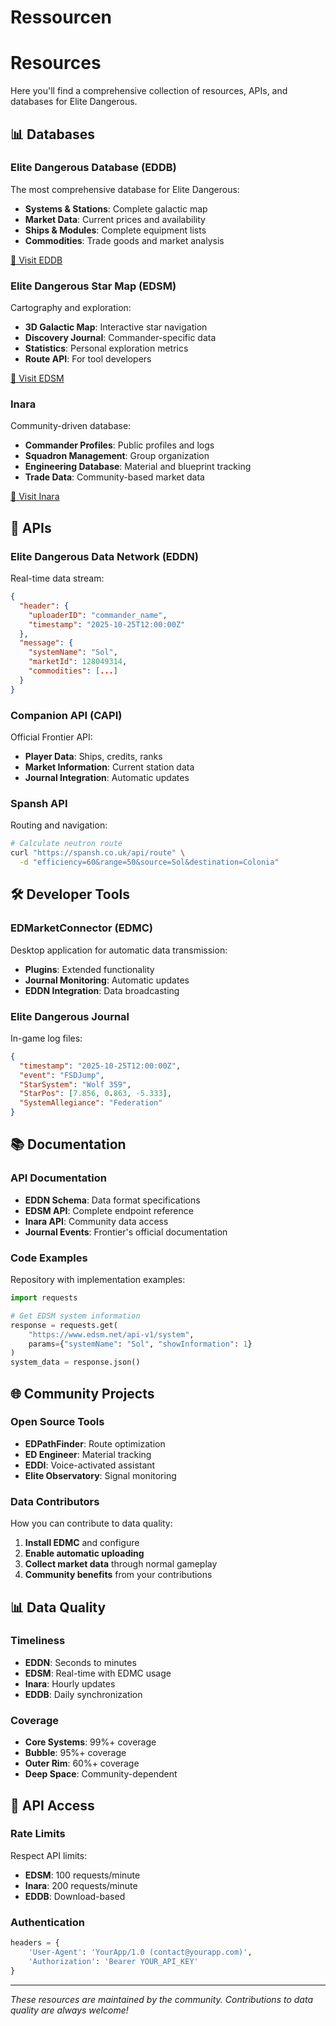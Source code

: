 # Ressourcen

# Resources

Here you'll find a comprehensive collection of resources, APIs, and databases for Elite Dangerous.

## 📊 Databases

### Elite Dangerous Database (EDDB)
The most comprehensive database for Elite Dangerous:

- **Systems & Stations**: Complete galactic map
- **Market Data**: Current prices and availability
- **Ships & Modules**: Complete equipment lists
- **Commodities**: Trade goods and market analysis

[🔗 Visit EDDB](https://eddb.io)

### Elite Dangerous Star Map (EDSM)
Cartography and exploration:

- **3D Galactic Map**: Interactive star navigation
- **Discovery Journal**: Commander-specific data
- **Statistics**: Personal exploration metrics
- **Route API**: For tool developers

[🔗 Visit EDSM](https://www.edsm.net)

### Inara
Community-driven database:

- **Commander Profiles**: Public profiles and logs
- **Squadron Management**: Group organization
- **Engineering Database**: Material and blueprint tracking
- **Trade Data**: Community-based market data

[🔗 Visit Inara](https://inara.cz)

## 🔌 APIs

### Elite Dangerous Data Network (EDDN)
Real-time data stream:

```json
{
  "header": {
    "uploaderID": "commander_name",
    "timestamp": "2025-10-25T12:00:00Z"
  },
  "message": {
    "systemName": "Sol",
    "marketId": 128049314,
    "commodities": [...]
  }
}
```

### Companion API (CAPI)
Official Frontier API:

- **Player Data**: Ships, credits, ranks
- **Market Information**: Current station data
- **Journal Integration**: Automatic updates

### Spansh API
Routing and navigation:

```bash
# Calculate neutron route
curl "https://spansh.co.uk/api/route" \
  -d "efficiency=60&range=50&source=Sol&destination=Colonia"
```

## 🛠️ Developer Tools

### EDMarketConnector (EDMC)
Desktop application for automatic data transmission:

- **Plugins**: Extended functionality
- **Journal Monitoring**: Automatic updates
- **EDDN Integration**: Data broadcasting

### Elite Dangerous Journal
In-game log files:

```json
{
  "timestamp": "2025-10-25T12:00:00Z",
  "event": "FSDJump",
  "StarSystem": "Wolf 359",
  "StarPos": [7.856, 0.863, -5.333],
  "SystemAllegiance": "Federation"
}
```

## 📚 Documentation

### API Documentation

- **EDDN Schema**: Data format specifications
- **EDSM API**: Complete endpoint reference
- **Inara API**: Community data access
- **Journal Events**: Frontier's official documentation

### Code Examples
Repository with implementation examples:

```python
import requests

# Get EDSM system information
response = requests.get(
    "https://www.edsm.net/api-v1/system",
    params={"systemName": "Sol", "showInformation": 1}
)
system_data = response.json()
```

## 🌐 Community Projects

### Open Source Tools

- **EDPathFinder**: Route optimization
- **ED Engineer**: Material tracking
- **EDDI**: Voice-activated assistant
- **Elite Observatory**: Signal monitoring

### Data Contributors
How you can contribute to data quality:

1. **Install EDMC** and configure
2. **Enable automatic uploading**
3. **Collect market data** through normal gameplay
4. **Community benefits** from your contributions

## 📊 Data Quality

### Timeliness

- **EDDN**: Seconds to minutes
- **EDSM**: Real-time with EDMC usage
- **Inara**: Hourly updates
- **EDDB**: Daily synchronization

### Coverage

- **Core Systems**: 99%+ coverage
- **Bubble**: 95%+ coverage
- **Outer Rim**: 60%+ coverage
- **Deep Space**: Community-dependent

## 🔐 API Access

### Rate Limits
Respect API limits:

- **EDSM**: 100 requests/minute
- **Inara**: 200 requests/minute
- **EDDB**: Download-based

### Authentication

```python
headers = {
    'User-Agent': 'YourApp/1.0 (contact@yourapp.com)',
    'Authorization': 'Bearer YOUR_API_KEY'
}
```

---

*These resources are maintained by the community. Contributions to data quality are always welcome!*